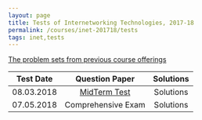 ```yaml
---
layout: page
title: Tests of Internetworking Technologies, 2017-18
permalink: /courses/inet-201718/tests
tags: inet,tests
---
```


[The problem sets from previous course offerings](https://www.dropbox.com/sh/bnrd8fu6eoa6xgi/AAA5iIDr4za1QJ8kAo677c4Ya?dl=1)

| Test Date | Question Paper | Solutions |
|-------- |:----------:|:----------:|
| 08.03.2018 | [MidTerm Test](https://www.dropbox.com/s/76s4d8i86e8e4yo/mid_term.pdf?dl=1) | Solutions |
| 07.05.2018 | Comprehensive Exam | Solutions |
